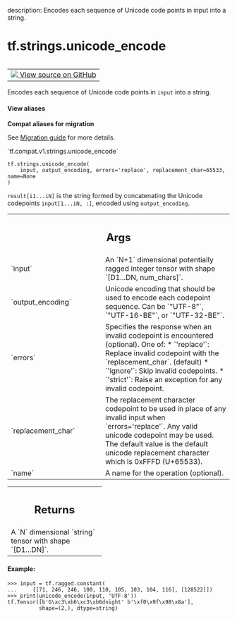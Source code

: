 description: Encodes each sequence of Unicode code points in input into a string.

<div itemscope itemtype="http://developers.google.com/ReferenceObject">
<meta itemprop="name" content="tf.strings.unicode_encode" />
<meta itemprop="path" content="Stable" />
</div>

# tf.strings.unicode_encode

<!-- Insert buttons and diff -->

<table class="tfo-notebook-buttons tfo-api nocontent" align="left">
<td>
  <a target="_blank" href="https://github.com/tensorflow/tensorflow/blob/r2.3/tensorflow/python/ops/ragged/ragged_string_ops.py#L92-L186">
    <img src="https://www.tensorflow.org/images/GitHub-Mark-32px.png" />
    View source on GitHub
  </a>
</td>
</table>



Encodes each sequence of Unicode code points in `input` into a string.

<section class="expandable">
  <h4 class="showalways">View aliases</h4>
  <p>
<b>Compat aliases for migration</b>
<p>See
<a href="https://www.tensorflow.org/guide/migrate">Migration guide</a> for
more details.</p>
<p>`tf.compat.v1.strings.unicode_encode`</p>
</p>
</section>

<pre class="devsite-click-to-copy prettyprint lang-py tfo-signature-link">
<code>tf.strings.unicode_encode(
    input, output_encoding, errors='replace', replacement_char=65533, name=None
)
</code></pre>



<!-- Placeholder for "Used in" -->

`result[i1...iN]` is the string formed by concatenating the Unicode
codepoints `input[1...iN, :]`, encoded using `output_encoding`.

<!-- Tabular view -->
 <table class="responsive fixed orange">
<colgroup><col width="214px"><col></colgroup>
<tr><th colspan="2"><h2 class="add-link">Args</h2></th></tr>

<tr>
<td>
`input`
</td>
<td>
An `N+1` dimensional potentially ragged integer tensor with shape
`[D1...DN, num_chars]`.
</td>
</tr><tr>
<td>
`output_encoding`
</td>
<td>
Unicode encoding that should be used to encode each
codepoint sequence.  Can be `"UTF-8"`, `"UTF-16-BE"`, or `"UTF-32-BE"`.
</td>
</tr><tr>
<td>
`errors`
</td>
<td>
Specifies the response when an invalid codepoint is encountered
(optional). One of:
* `'replace'`: Replace invalid codepoint with the
`replacement_char`. (default)
* `'ignore'`: Skip invalid codepoints.
* `'strict'`: Raise an exception for any invalid codepoint.
</td>
</tr><tr>
<td>
`replacement_char`
</td>
<td>
The replacement character codepoint to be used in place of
any invalid input when `errors='replace'`. Any valid unicode codepoint may
be used. The default value is the default unicode replacement character
which is 0xFFFD (U+65533).
</td>
</tr><tr>
<td>
`name`
</td>
<td>
A name for the operation (optional).
</td>
</tr>
</table>



<!-- Tabular view -->
 <table class="responsive fixed orange">
<colgroup><col width="214px"><col></colgroup>
<tr><th colspan="2"><h2 class="add-link">Returns</h2></th></tr>
<tr class="alt">
<td colspan="2">
A `N` dimensional `string` tensor with shape `[D1...DN]`.
</td>
</tr>

</table>


#### Example:

```
>>> input = tf.ragged.constant(
...     [[71, 246, 246, 100, 110, 105, 103, 104, 116], [128522]])
>>> print(unicode_encode(input, 'UTF-8'))
tf.Tensor([b'G\xc3\xb6\xc3\xb6dnight' b'\xf0\x9f\x98\x8a'],
          shape=(2,), dtype=string)
```